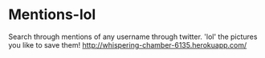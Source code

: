 Mentions-lol
============

Search through mentions of any username through twitter. 'lol' the pictures you like to save them!
http://whispering-chamber-6135.herokuapp.com/


